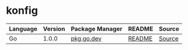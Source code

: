 # konfig

|Language|Version|Package Manager|README|Source|
|-|-|-|-|-|
|Go|1.0.0|[pkg.go.dev](https://pkg.go.dev/github.com/konfig-dev/newscatcher-go-sdk/go)|[README](https://github.com/konfig-dev/newscatcher-go-sdk/tree/HEAD/go#readme)|[Source](https://github.com/konfig-dev/newscatcher-go-sdk/tree/HEAD/go)|